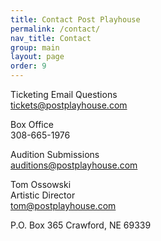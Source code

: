 ```yaml
---
title: Contact Post Playhouse
permalink: /contact/
nav_title: Contact
group: main
layout: page
order: 9
---
```


Ticketing Email Questions  
[tickets@postplayhouse.com](mailto:tickets@postplayhouse.com)

Box Office  
308-665-1976

Audition Submissions  
[auditions@postplayhouse.com](mailto:auditions@postplayhouse.com)

Tom Ossowski  
Artistic Director  
[tom@postplayhouse.com](mailto:tom@postplayhouse.com)

P.O. Box 365
Crawford, NE 69339
